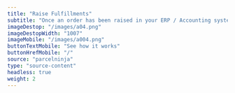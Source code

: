 ```yaml
---
title: "Raise Fulfillments"
subtitle: "Once an order has been raised in your ERP / Accounting system, fulfill your order with Parcelninja"
imageDestop: "/images/a04.png"
imageDestopWidth: "1007"
imageMobile: "/images/a004.png"
buttonTextMobile: "See how it works"
buttonHrefMobile: "/" 
source: "parcelninja"
type: "source-content"
headless: true
weight: 2
---
```

